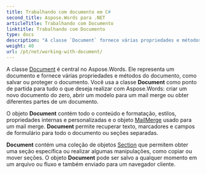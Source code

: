 ```yaml
---
title: Trabalhando com documento em C#
second_title: Aspose.Words para .NET
articleTitle: Trabalhando com Documento
linktitle: Trabalhando com Documento
type: docs
description: "A classe `Document` fornece várias propriedades e métodos de documentos usando C#. Você usa a classe `Document` como ponto de partida para tudo o que deseja realizar com Aspose.Words para .NET. O objeto `Document` pode ser salvo em um arquivo ou fluxo e também enviado para um navegador."
weight: 40
url: /pt/net/working-with-document/
---
```


A classe [Document](https://reference.aspose.com/words/net/aspose.words/document/) é central no Aspose.Words. Ele representa um documento e fornece várias propriedades e métodos do documento, como salvar ou proteger o documento. Você usa a classe **Document** como ponto de partida para tudo o que deseja realizar com Aspose.Words: criar um novo documento do zero, abrir um modelo para um mail merge ou obter diferentes partes de um documento.

O objeto **Document** contém todo o conteúdo e formatação, estilos, propriedades internas e personalizadas e o objeto [MailMerge](https://reference.aspose.com/words/net/aspose.words.mailmerging/mailmerge/) usado para um mail merge. **Document** permite recuperar texto, marcadores e campos de formulário para todo o documento ou seções separadas.

**Document** contém uma coleção de objetos [Section](https://reference.aspose.com/words/net/aspose.words/section/) que permitem obter uma seção específica ou realizar algumas manipulações, como copiar ou mover seções. O objeto **Document** pode ser salvo a qualquer momento em um arquivo ou fluxo e também enviado para um navegador cliente.

